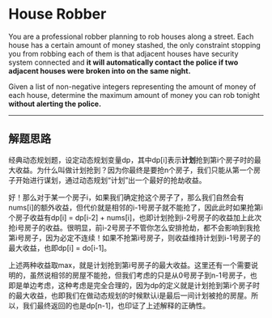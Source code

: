 # House Robber #

You are a professional robber planning to rob houses along a street. Each house has a certain amount of money stashed, the only constraint stopping you from robbing each of them is that adjacent houses have security system connected and **it will automatically contact the police if two adjacent houses were broken into on the same night.**

Given a list of non-negative integers representing the amount of money of each house, determine the maximum amount of money you can rob tonight **without alerting the police.**

---

## 解题思路 ##
经典动态规划题，设定动态规划变量dp，其中dp[i]表示**计划**抢到第i个房子时的最大收益。为什么叫做计划抢到？因为你最终是要抢n个房子，我们只能从第一个房子开始进行谋划，通过动态规划“计划”出一个最好的抢劫收益。

好！那么对于某一个房子i，如果我们确定抢这个房子了，那么我们自然会有nums[i]的额外收益，但代价就是相邻的i-1号房子就不能抢了，因此此时如果抢第i个房子收益有dp[i] = dp[i-2] + nums[i]，也即计划抢到i-2号房子的收益加上此次抢i号房子的收益。很明显，前i-2号房子不管你怎么安排抢劫，都不会影响到我抢第i号房子，因为必定不连续！如果不抢第i号房子，则收益维持计划到i-1号房子的最大收益，也即dp[i] = do[i-1]。

上述两种收益取max，就是计划抢到第i号房子的最大收益。这里还有一个需要说明的，虽然说相邻的房屋不能抢，但我们考虑的只是从0号房子到n-1号房子，也即是单边考虑，这种考虑是完全合理的，因为dp的定义就是计划抢到第i个房子时的最大收益，也即我们在做动态规划的时候默认i是最后一间计划被抢的房屋。所以，我们最终返回的也是dp[n-1]，也印证了上述解释的正确性。